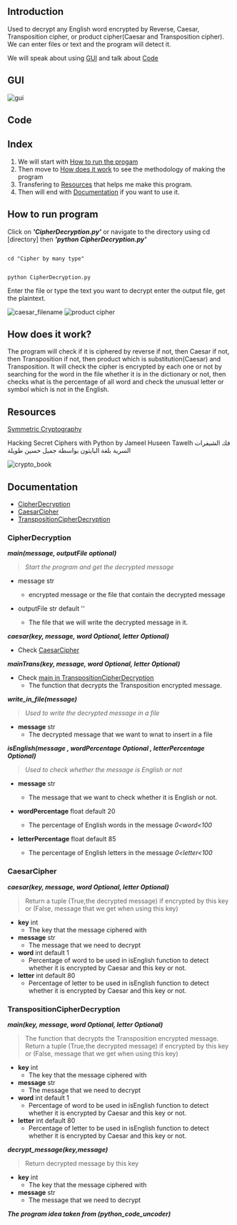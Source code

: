 ## Introduction
Used to decrypt any English word encrypted by Reverse, Caesar, Transposition cipher, or product cipher(Caesar and Transposition cipher).
We can enter files or text and the program will detect it.

We will speak about using [GUI](#GUI) and talk about [Code](#Code)

## GUI
![gui](Screenshots/gif.gif)

## Code
## Index    
  1. We will start with [How to run the progam](#How-to-run-program)
  2. Then move to [How does it work](#how-does-it-work?) to see the methodology of making the program
  3. Transfering to [Resources](#Resources) that helps me make this program.
  4. Then will end with [Documentation](#Documentation) if you want to use it.

## How to run program 
Click on ***'CipherDecryption.py'*** or navigate to the directory using cd [directory] then ***'python CipherDecryption.py'*** 

<prev >
<code >
cd "Cipher by many type"
  
python CipherDecryption.py
</code>
</prev>

Enter the file or type the text you want to decrypt enter the output file, get the plaintext.

![caesar_filename](Screenshots/caesar_filename.png)
![product cipher](Screenshots/product.png)

## How does it work?

The program will check if it is ciphered by reverse if not, then Caesar if not, then Transposition if not, then product which is substitution(Caesar) and Transposition.
It will check the cipher is encrypted by each one or not by searching for the word in the file whether it is in the dictionary or not, then checks what is the percentage of all word and check the unusual letter or symbol which is not in the English.

## Resources
[Symmetric Cryptography](https://www.coursera.org/learn/symmetric-crypto)

Hacking Secret Ciphers with Python by Jameel Huseen Tawelh
فك الشيفرات السرية بلغة البايثون بواسطة جميل حسين طويلة

![crypto_book](Screenshots/crypto_book.png)


## Documentation
   * [CipherDecryption](#CipherDecryption)
   * [CaesarCipher](#CaesarCipher)
   * [TranspositionCipherDecryption](#TranspositionCipherDecryption)
    
### CipherDecryption
***main(message, outputFile *optional*)***<br/> 
   > *Start the program and get the decrypted message*
     
   * message str
        - encrypted message or the file that contain the decrypted message
                
   * outputFile str default ''
        - The file that we will write the decrypted message in it.


***caesar(key, message, word *Optional*, letter *Optional*)***
* Check [CaesarCipher](#CaesarCipher)

***mainTrans(key, message, word *Optional*, letter *Optional*)***
* Check [main in TranspositionCipherDecryption](#TranspositionCipherDecryption)
    - The function that decrypts the Transposition encrypted message.

***write_in_file(message)***<br>
> *Used to write the decrypted message in a file*
* **message** str
    - The decrypted message that we want to wnat to insert in a file

***isEnglish(message , wordPercentage *Optional* , letterPercentage *Optional*)***<br>
> *Used to check whether the message is English or not*
- **message** str
    * The message that we want to check whether it is English or not.

- **wordPercentage** float default 20
    * The percentage of English words in the message *0<word<100*
            
- **letterPercentage** float default 85
    * The percentage of English letters in the message *0<letter<100*

### CaesarCipher
   ***caesar(key, message, word *Optional*, letter *Optional*)*** <br>
   > Return a tuple (True,the decrypted message) if encrypted by this key or (False, message that we get when using this key)

   * **key** int
        - The key that the message ciphered with
   * **message** str
        - The message that we need to decrypt
   * **word** int default 1 
        - Percentage of word to be used in isEnglish function to detect whether it is encrypted by Caesar and this key or not.
   * **letter** int default 80
        - Percentage of letter to be used in isEnglish function to detect whether it is encrypted by Caesar and this key or    not.

   ### TranspositionCipherDecryption
   ***main(key, message, word *Optional*, letter *Optional*)***<br>
   > The function that decrypts the Transposition encrypted message.<br>
    Return a tuple (True,the decrypted message) if encrypted by this key or (False, message that we get when using this key)

   * **key** int
        - The key that the message ciphered with
   * **message** str
        - The message that we need to decrypt
   * **word** int default 1 
        - Percentage of word to be used in isEnglish function to detect whether it is encrypted by Caesar and this key or not.
   * **letter** int default 80
        - Percentage of letter to be used in isEnglish function to detect whether it is encrypted by Caesar and this key or not.

   ***decrypt_message(key,message)***<br>
   > Return decrypted message by this key

   * **key** int
        - The key that the message ciphered with
   * **message** str
        - The message that we need to decrypt

___The program idea taken from (python_code_uncoder)___
